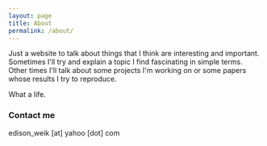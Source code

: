 ```yaml
---
layout: page
title: About
permalink: /about/
---
```


Just a website to talk about things that I think are interesting and important. Sometimes I'll try and explain a topic I find fascinating in simple terms. Other times I'll talk about some projects I'm working on or some papers whose results I try to reproduce. 

What a life.

### Contact me

edison_weik [at] yahoo [dot] com
